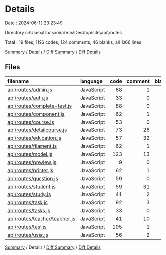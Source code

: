 # Details

Date : 2024-06-12 23:23:49

Directory c:\\Users\\Пользователь\\Desktop\\site\\api\\routes

Total : 19 files,  1196 codes, 124 comments, 46 blanks, all 1366 lines

[Summary](results.md) / Details / [Diff Summary](diff.md) / [Diff Details](diff-details.md)

## Files
| filename | language | code | comment | blank | total |
| :--- | :--- | ---: | ---: | ---: | ---: |
| [api/routes/admin.js](/api/routes/admin.js) | JavaScript | 88 | 1 | 1 | 90 |
| [api/routes/auth.js](/api/routes/auth.js) | JavaScript | 33 | 0 | 3 | 36 |
| [api/routes/complete-test.js](/api/routes/complete-test.js) | JavaScript | 88 | 0 | 2 | 90 |
| [api/routes/component.js](/api/routes/component.js) | JavaScript | 62 | 1 | 1 | 64 |
| [api/routes/course.js](/api/routes/course.js) | JavaScript | 53 | 0 | 0 | 53 |
| [api/routes/detailcourse.js](/api/routes/detailcourse.js) | JavaScript | 73 | 26 | 2 | 101 |
| [api/routes/education.js](/api/routes/education.js) | JavaScript | 57 | 32 | 0 | 89 |
| [api/routes/filament.js](/api/routes/filament.js) | JavaScript | 62 | 1 | 3 | 66 |
| [api/routes/model.js](/api/routes/model.js) | JavaScript | 123 | 13 | 1 | 137 |
| [api/routes/preview.js](/api/routes/preview.js) | JavaScript | 9 | 0 | 1 | 10 |
| [api/routes/printer.js](/api/routes/printer.js) | JavaScript | 62 | 1 | 5 | 68 |
| [api/routes/question.js](/api/routes/question.js) | JavaScript | 59 | 0 | 0 | 59 |
| [api/routes/student.js](/api/routes/student.js) | JavaScript | 59 | 31 | 3 | 93 |
| [api/routes/study.js](/api/routes/study.js) | JavaScript | 41 | 2 | 1 | 44 |
| [api/routes/task.js](/api/routes/task.js) | JavaScript | 92 | 3 | 6 | 101 |
| [api/routes/tasks.js](/api/routes/tasks.js) | JavaScript | 33 | 0 | 4 | 37 |
| [api/routes/teacher/teacher.js](/api/routes/teacher/teacher.js) | JavaScript | 41 | 10 | 2 | 53 |
| [api/routes/test.js](/api/routes/test.js) | JavaScript | 105 | 1 | 5 | 111 |
| [api/routes/user.js](/api/routes/user.js) | JavaScript | 56 | 2 | 6 | 64 |

[Summary](results.md) / Details / [Diff Summary](diff.md) / [Diff Details](diff-details.md)